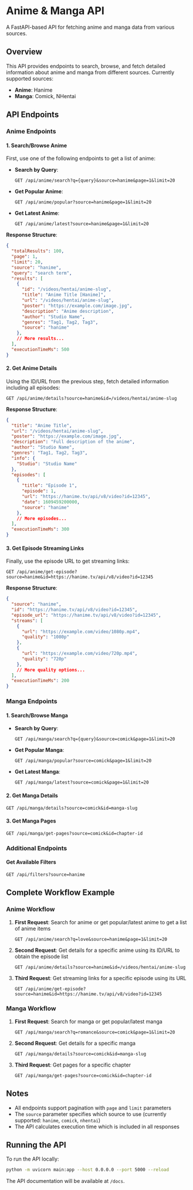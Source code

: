 
# Anime & Manga API

A FastAPI-based API for fetching anime and manga data from various sources.

## Overview

This API provides endpoints to search, browse, and fetch detailed information about anime and manga from different sources. Currently supported sources:

- **Anime**: Hanime
- **Manga**: Comick, NHentai

## API Endpoints

### Anime Endpoints

#### 1. Search/Browse Anime

First, use one of the following endpoints to get a list of anime:

- **Search by Query**:
  ```
  GET /api/anime/search?q={query}&source=hanime&page=1&limit=20
  ```

- **Get Popular Anime**:
  ```
  GET /api/anime/popular?source=hanime&page=1&limit=20
  ```

- **Get Latest Anime**:
  ```
  GET /api/anime/latest?source=hanime&page=1&limit=20
  ```

**Response Structure**:
```json
{
  "totalResults": 100,
  "page": 1,
  "limit": 20,
  "source": "hanime",
  "query": "search term",
  "results": [
    {
      "id": "/videos/hentai/anime-slug",
      "title": "Anime Title [Hanime]",
      "url": "/videos/hentai/anime-slug",
      "poster": "https://example.com/image.jpg",
      "description": "Anime description",
      "author": "Studio Name",
      "genres": "Tag1, Tag2, Tag3",
      "source": "hanime"
    },
    // More results...
  ],
  "executionTimeMs": 500
}
```

#### 2. Get Anime Details

Using the ID/URL from the previous step, fetch detailed information including all episodes:

```
GET /api/anime/details?source=hanime&id=/videos/hentai/anime-slug
```

**Response Structure**:
```json
{
  "title": "Anime Title",
  "url": "/videos/hentai/anime-slug",
  "poster": "https://example.com/image.jpg",
  "description": "Full description of the anime",
  "author": "Studio Name",
  "genres": "Tag1, Tag2, Tag3",
  "info": {
    "Studio": "Studio Name"
  },
  "episodes": [
    {
      "title": "Episode 1",
      "episode": 1,
      "url": "https://hanime.tv/api/v8/video?id=12345",
      "date": 1609459200000,
      "source": "hanime"
    },
    // More episodes...
  ],
  "executionTimeMs": 300
}
```

#### 3. Get Episode Streaming Links

Finally, use the episode URL to get streaming links:

```
GET /api/anime/get-episode?source=hanime&id=https://hanime.tv/api/v8/video?id=12345
```

**Response Structure**:
```json
{
  "source": "hanime",
  "id": "https://hanime.tv/api/v8/video?id=12345",
  "episode_url": "https://hanime.tv/api/v8/video?id=12345",
  "streams": [
    {
      "url": "https://example.com/video/1080p.mp4",
      "quality": "1080p"
    },
    {
      "url": "https://example.com/video/720p.mp4",
      "quality": "720p"
    },
    // More quality options...
  ],
  "executionTimeMs": 200
}
```

### Manga Endpoints

#### 1. Search/Browse Manga

- **Search by Query**:
  ```
  GET /api/manga/search?q={query}&source=comick&page=1&limit=20
  ```

- **Get Popular Manga**:
  ```
  GET /api/manga/popular?source=comick&page=1&limit=20
  ```

- **Get Latest Manga**:
  ```
  GET /api/manga/latest?source=comick&page=1&limit=20
  ```

#### 2. Get Manga Details

```
GET /api/manga/details?source=comick&id=manga-slug
```

#### 3. Get Manga Pages

```
GET /api/manga/get-pages?source=comick&id=chapter-id
```

### Additional Endpoints

#### Get Available Filters

```
GET /api/filters?source=hanime
```

## Complete Workflow Example

### Anime Workflow

1. **First Request**: Search for anime or get popular/latest anime to get a list of anime items
   ```
   GET /api/anime/search?q=love&source=hanime&page=1&limit=20
   ```

2. **Second Request**: Get details for a specific anime using its ID/URL to obtain the episode list
   ```
   GET /api/anime/details?source=hanime&id=/videos/hentai/anime-slug
   ```

3. **Third Request**: Get streaming links for a specific episode using its URL
   ```
   GET /api/anime/get-episode?source=hanime&id=https://hanime.tv/api/v8/video?id=12345
   ```

### Manga Workflow

1. **First Request**: Search for manga or get popular/latest manga
   ```
   GET /api/manga/search?q=romance&source=comick&page=1&limit=20
   ```

2. **Second Request**: Get details for a specific manga
   ```
   GET /api/manga/details?source=comick&id=manga-slug
   ```

3. **Third Request**: Get pages for a specific chapter
   ```
   GET /api/manga/get-pages?source=comick&id=chapter-id
   ```

## Notes

- All endpoints support pagination with `page` and `limit` parameters
- The `source` parameter specifies which source to use (currently supported: `hanime`, `comick`, `nhentai`)
- The API calculates execution time which is included in all responses

## Running the API

To run the API locally:

```bash
python -m uvicorn main:app --host 0.0.0.0 --port 5000 --reload
```

The API documentation will be available at `/docs`.
